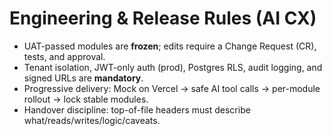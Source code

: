 # Engineering & Release Rules (AI CX)

- UAT-passed modules are **frozen**; edits require a Change Request (CR), tests, and approval.
- Tenant isolation, JWT-only auth (prod), Postgres RLS, audit logging, and signed URLs are **mandatory**.
- Progressive delivery: Mock on Vercel → safe AI tool calls → per-module rollout → lock stable modules.
- Handover discipline: top-of-file headers must describe what/reads/writes/logic/caveats.

